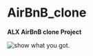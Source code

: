 # AirBnB_clone

**ALX AirBnB clone Project**

<picture>
  <img alt="show what you got." src="https://s3.amazonaws.com/alx-intranet.hbtn.io/uploads/medias/2018/6/65f4a1dd9c51265f49d0.png">
</picture>
